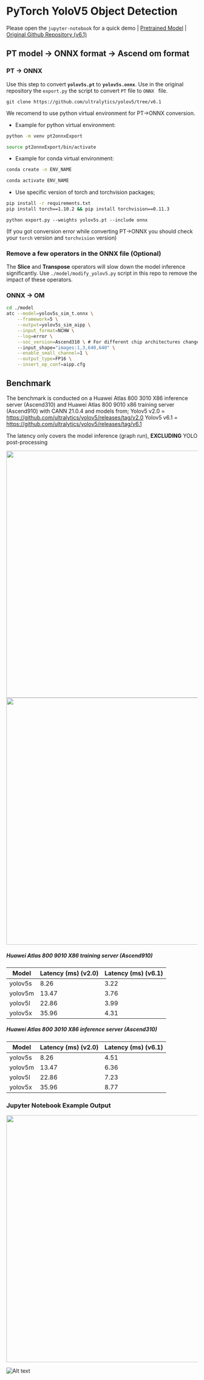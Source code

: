 # PyTorch YoloV5 Object Detection
Please open the `jupyter-notebook` for a quick demo | [Pretrained Model](https://github.com/ultralytics/yolov5/releases/tag/v6.1) | [Original Github Repository (v6.1)](https://github.com/ultralytics/yolov5/tree/v6.1)

## PT model -> ONNX format -> Ascend om format
### PT -> ONNX
Use this step to convert  **`yolov5s.pt`**  to  **`yolov5s.onnx`**. 
Use in the original repository the `export.py` the script to convert `PT` file to `ONNX ` file.
```
git clone https://github.com/ultralytics/yolov5/tree/v6.1 
``` 
We recomend to use python virtual environment for PT->ONNX conversion.

- Example for python virtual environment: 
```bash
python -m venv pt2onnxExport

source pt2onnxExport/bin/activate
```

- Example for conda virtual environment:

```bash
conda create -n ENV_NAME

conda activate ENV_NAME
```
- Use specific version of torch and torchvision packages;
```bash
pip install -r requirements.txt
pip install torch==1.10.2 && pip install torchvision==0.11.3
```

```
python export.py --weights yolov5s.pt --include onnx
```

(If you got conversion error while converting PT->ONNX you should check your `torch` version and `torchvision` version)

### Remove a few operators in the ONNX file (Optional)
The  **Slice** and  **Transpose** operators will slow down the model inference significantly. Use `./model/modify_yolov5.py` script in this repo to remove the impact of these operators.  

### ONNX -> OM

```bash
cd ./model
atc --model=yolov5s_sim_t.onnx \
    --framework=5 \
    --output=yolov5s_sim_aipp \
    --input_format=NCHW \
    --log=error \
    --soc_version=Ascend310 \ # For different chip architectures change soc_version variable (Ascend310/Ascend910)
    --input_shape="images:1,3,640,640" \
    --enable_small_channel=1 \
    --output_type=FP16 \
    --insert_op_conf=aipp.cfg
```

## Benchmark
The benchmark is conducted on a Huawei Atlas 800 3010 X86 inference server (Ascend310) and Huawei Atlas 800 9010 x86 training server (Ascend910) with CANN 21.0.4 and models from; 
Yolov5 v2.0 = https://github.com/ultralytics/yolov5/releases/tag/v2.0 
Yolov5 v6.1 = https://github.com/ultralytics/yolov5/releases/tag/v6.1

The latency only covers the model inference (graph run),  **EXCLUDING**  YOLO post-processing

<img src="/pyacl_samples/acl_yolov5_pt/data/9010_6vs2.png" width=650>
<img src="/pyacl_samples/acl_yolov5_pt/data/A800_3010_YOLO.png" width=650>

##### Huawei Atlas 800 9010 X86 training server (Ascend910)
| Model   | Latency (ms) (v2.0) |Latency (ms) (v6.1) |
|---------|--------------|-------------|
| yolov5s | 8.26         |3.22|
| yolov5m | 13.47        |3.76|
| yolov5l | 22.86        |3.99|
| yolov5x | 35.96        |4.31|

##### Huawei Atlas 800 3010 X86 inference server (Ascend310)
| Model   | Latency (ms) (v2.0) |Latency (ms) (v6.1) |
|---------|--------------|-------------|
| yolov5s | 8.26         |4.51|
| yolov5m | 13.47        |6.36|
| yolov5l | 22.86        |7.23|
| yolov5x | 35.96        |8.77|

### Jupyter Notebook Example Output

<img src="/pyacl_samples/acl_yolov5_pt/data/example.png" width=650>

![Alt text](pyacl_samples/acl_yolov5_pt/data/example.png)
